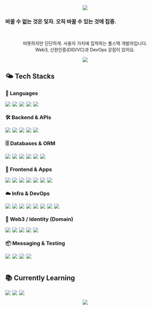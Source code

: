 <!-- Header: 따뜻한 코랄/살구 그라데이션 -->
<p align="center">
  <img src="https://capsule-render.vercel.app/api?type=waving&height=260&color=0:ffd1b3,50:ffb4a2,100:ff8fa3&text=LIMJ%20The%20Rock!&fontColor=4b2b2b&fontSize=48&fontAlignY=40&desc=Full-stack%20Developer%20%7C%20DID%20%26%20Fintech&descAlignY=65&reversal=false&animation=fadeIn"/>
</p>

<!-- MOTTO (그대로 유지) -->
### 바꿀 수 없는 것은 잊자. 오직 바꿀 수 있는 것에 집중.

<br/>

<!-- About -->
<p align="center">
  따뜻하지만 단단하게. 사용자 가치에 집착하는 풀스택 개발자입니다. <br/>
  Web3, 신원인증(DID/VC)과 DevOps 강점이 있어요.
</p>

<!-- Section divider -->
<p align="center">
  <img src="https://capsule-render.vercel.app/api?type=rect&color=0:ffe8d6,100:ffd6e0&height=2&section=footer"/>
</p>

## 🌤️ Tech Stacks

### 🧩 Languages
<div style="display:flex; flex-wrap:wrap; gap:6px;">
  <img src="https://img.shields.io/badge/Java-ED8B00?style=for-the-badge&logo=openjdk&logoColor=white"/>
  <img src="https://img.shields.io/badge/TypeScript-3178C6?style=for-the-badge&logo=typescript&logoColor=white"/>
  <img src="https://img.shields.io/badge/JavaScript-F7DF1E?style=for-the-badge&logo=javascript&logoColor=222"/>
  <img src="https://img.shields.io/badge/Go-00ADD8?style=for-the-badge&logo=go&logoColor=white"/>
  <img src="https://img.shields.io/badge/Shell-4EAA25?style=for-the-badge&logo=gnubash&logoColor=white"/>
</div>

### 🛠️ Backend & APIs
<div style="display:flex; flex-wrap:wrap; gap:6px;">
  <img src="https://img.shields.io/badge/Spring-6DB33F?style=for-the-badge&logo=spring&logoColor=white"/>
  <img src="https://img.shields.io/badge/Node.js-339933?style=for-the-badge&logo=node.js&logoColor=white"/>
  <img src="https://img.shields.io/badge/NestJS-EA2845?style=for-the-badge&logo=nestjs&logoColor=white"/>
  <img src="https://img.shields.io/badge/Express-000000?style=for-the-badge&logo=express&logoColor=white"/>
  <img src="https://img.shields.io/badge/Swagger%2FOpenAPI-85EA2D?style=for-the-badge&logo=swagger&logoColor=222"/>
</div>

### 🗄️ Databases & ORM
<div style="display:flex; flex-wrap:wrap; gap:6px;">
  <img src="https://img.shields.io/badge/PostgreSQL-4169E1?style=for-the-badge&logo=postgresql&logoColor=white"/>
  <img src="https://img.shields.io/badge/MySQL-4479A1?style=for-the-badge&logo=mysql&logoColor=white"/>
  <img src="https://img.shields.io/badge/Oracle-F80000?style=for-the-badge&logo=oracle&logoColor=white"/>
  <img src="https://img.shields.io/badge/Drizzle-0A7CFF?style=for-the-badge&logo=drizzle&logoColor=white"/>
  <img src="https://img.shields.io/badge/Prisma-2D3748?style=for-the-badge&logo=prisma&logoColor=white"/>
  <img src="https://img.shields.io/badge/Redis-DC382D?style=for-the-badge&logo=redis&logoColor=white"/>
</div>

### 🧭 Frontend & Apps
<div style="display:flex; flex-wrap:wrap; gap:6px;">
  <img src="https://img.shields.io/badge/React-61DAFB?style=for-the-badge&logo=react&logoColor=222"/>
  <img src="https://img.shields.io/badge/Next.js-000000?style=for-the-badge&logo=nextdotjs&logoColor=white"/>
  <img src="https://img.shields.io/badge/React%20Native-282C34?style=for-the-badge&logo=react&logoColor=61DAFB"/>
  <img src="https://img.shields.io/badge/Tailwind-06B6D4?style=for-the-badge&logo=tailwindcss&logoColor=white"/>
  <img src="https://img.shields.io/badge/Bootstrap-7952B3?style=for-the-badge&logo=bootstrap&logoColor=white"/>
  <img src="https://img.shields.io/badge/HTML5-E34F26?style=for-the-badge&logo=html5&logoColor=white"/>
  <img src="https://img.shields.io/badge/CSS3-1572B6?style=for-the-badge&logo=css3&logoColor=white"/>
</div>

### ☁️ Infra & DevOps
<div style="display:flex; flex-wrap:wrap; gap:6px;">
  <img src="https://img.shields.io/badge/AWS-FF9900?style=for-the-badge&logo=amazonaws&logoColor=white"/>
  <img src="https://img.shields.io/badge/GCP-4285F4?style=for-the-badge&logo=googlecloud&logoColor=white"/>
  <img src="https://img.shields.io/badge/Docker-2496ED?style=for-the-badge&logo=docker&logoColor=white"/>
  <img src="https://img.shields.io/badge/Kubernetes-326CE5?style=for-the-badge&logo=kubernetes&logoColor=white"/>
  <img src="https://img.shields.io/badge/Terraform-7B42BC?style=for-the-badge&logo=terraform&logoColor=white"/>
  <img src="https://img.shields.io/badge/Nginx-009639?style=for-the-badge&logo=nginx&logoColor=white"/>
  <img src="https://img.shields.io/badge/Git-F05032?style=for-the-badge&logo=git&logoColor=white"/>
  <img src="https://img.shields.io/badge/GitHub-181717?style=for-the-badge&logo=github&logoColor=white"/>
</div>

### 🔗 Web3 / Identity (Domain)
<div style="display:flex; flex-wrap:wrap; gap:6px;">
  <img src="https://img.shields.io/badge/Hyperledger%20Fabric-2F3134?style=for-the-badge&logo=hyperledger&logoColor=white"/>
  <img src="https://img.shields.io/badge/DID%2FVC-0A0A0A?style=for-the-badge&logo=w3c&logoColor=white"/>
  <img src="https://img.shields.io/badge/Avalanche-E84142?style=for-the-badge&logo=avalanche&logoColor=white"/>
  <img src="https://img.shields.io/badge/XRPL-25A768?style=for-the-badge&logo=ripple&logoColor=white"/>
  <img src="https://img.shields.io/badge/Interledger%20(ILP)-4C6EF5?style=for-the-badge&logo=interledger&logoColor=white"/>
</div>

### 📦 Messaging & Testing
<div style="display:flex; flex-wrap:wrap; gap:6px;">
  <img src="https://img.shields.io/badge/RabbitMQ-FF6600?style=for-the-badge&logo=rabbitmq&logoColor=white"/>
  <img src="https://img.shields.io/badge/Apache%20Kafka-231F20?style=for-the-badge&logo=apachekafka&logoColor=white"/>
  <img src="https://img.shields.io/badge/Jest-C21325?style=for-the-badge&logo=jest&logoColor=white"/>
  <img src="https://img.shields.io/badge/Playwright-2EAD33?style=for-the-badge&logo=playwright&logoColor=white"/>
</div>

<br/>

## 📚 Currently Learning
<div style="display:flex; flex-wrap:wrap; gap:6px;">
  <img src="https://img.shields.io/badge/ELB%20%26%20CloudFront-FFB703?style=for-the-badge&logo=amazonaws&logoColor=222"/>
  <img src="https://img.shields.io/badge/Route%2053-2E86C1?style=for-the-badge&logo=amazonroute53&logoColor=white"/>
  <img src="https://img.shields.io/badge/Amazon%20SES-FF6F61?style=for-the-badge&logo=amazonses&logoColor=white"/>
</div>

<!-- Footer wave -->
<p align="center">
  <img src="https://capsule-render.vercel.app/api?type=waving&height=140&color=0:ffd1b3,50:ffb4a2,100:ff8fa3&section=footer"/>
</p>
